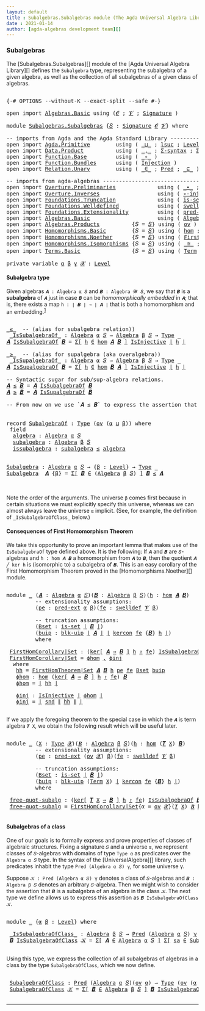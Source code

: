 ```yaml
---
layout: default
title : Subalgebras.Subalgebras module (The Agda Universal Algebra Library)
date : 2021-01-14
author: [agda-algebras development team][]
---
```


### <a id="subalgebras">Subalgebras</a>

The [Subalgebras.Subalgebras][] module of the [Agda Universal Algebra Library][] defines the `Subalgebra` type, representing the subalgebra of a given algebra, as well as the collection of all subalgebras of a given class of algebras.

<pre class="Agda">

<a id="454" class="Symbol">{-#</a> <a id="458" class="Keyword">OPTIONS</a> <a id="466" class="Pragma">--without-K</a> <a id="478" class="Pragma">--exact-split</a> <a id="492" class="Pragma">--safe</a> <a id="499" class="Symbol">#-}</a>

<a id="504" class="Keyword">open</a> <a id="509" class="Keyword">import</a> <a id="516" href="Algebras.Basic.html" class="Module">Algebras.Basic</a> <a id="531" class="Keyword">using</a> <a id="537" class="Symbol">(</a><a id="538" href="Algebras.Basic.html#1210" class="Generalizable">𝓞</a> <a id="540" class="Symbol">;</a> <a id="542" href="Algebras.Basic.html#1212" class="Generalizable">𝓥</a> <a id="544" class="Symbol">;</a> <a id="546" href="Algebras.Basic.html#3576" class="Function">Signature</a> <a id="556" class="Symbol">)</a>

<a id="559" class="Keyword">module</a> <a id="566" href="Subalgebras.Subalgebras.html" class="Module">Subalgebras.Subalgebras</a> <a id="590" class="Symbol">{</a><a id="591" href="Subalgebras.Subalgebras.html#591" class="Bound">𝑆</a> <a id="593" class="Symbol">:</a> <a id="595" href="Algebras.Basic.html#3576" class="Function">Signature</a> <a id="605" href="Algebras.Basic.html#1210" class="Generalizable">𝓞</a> <a id="607" href="Algebras.Basic.html#1212" class="Generalizable">𝓥</a><a id="608" class="Symbol">}</a> <a id="610" class="Keyword">where</a>

<a id="617" class="Comment">-- imports from Agda and the Agda Standard Library ------------------------------------</a>
<a id="705" class="Keyword">open</a> <a id="710" class="Keyword">import</a> <a id="717" href="Agda.Primitive.html" class="Module">Agda.Primitive</a>        <a id="739" class="Keyword">using</a> <a id="745" class="Symbol">(</a> <a id="747" href="Agda.Primitive.html#810" class="Primitive Operator">_⊔_</a> <a id="751" class="Symbol">;</a> <a id="753" href="Agda.Primitive.html#780" class="Primitive">lsuc</a> <a id="758" class="Symbol">;</a> <a id="760" href="Agda.Primitive.html#597" class="Postulate">Level</a> <a id="766" class="Symbol">)</a>       <a id="774" class="Keyword">renaming</a> <a id="783" class="Symbol">(</a> <a id="785" href="Agda.Primitive.html#326" class="Primitive">Set</a> <a id="789" class="Symbol">to</a> <a id="792" class="Primitive">Type</a> <a id="797" class="Symbol">)</a>
<a id="799" class="Keyword">open</a> <a id="804" class="Keyword">import</a> <a id="811" href="Data.Product.html" class="Module">Data.Product</a>          <a id="833" class="Keyword">using</a> <a id="839" class="Symbol">(</a> <a id="841" href="Agda.Builtin.Sigma.html#236" class="InductiveConstructor Operator">_,_</a> <a id="845" class="Symbol">;</a> <a id="847" href="Data.Product.html#916" class="Function">Σ-syntax</a> <a id="856" class="Symbol">;</a> <a id="858" href="Agda.Builtin.Sigma.html#166" class="Record">Σ</a> <a id="860" class="Symbol">;</a> <a id="862" href="Data.Product.html#1167" class="Function Operator">_×_</a> <a id="866" class="Symbol">)</a> <a id="868" class="Keyword">renaming</a> <a id="877" class="Symbol">(</a> <a id="879" href="Agda.Builtin.Sigma.html#252" class="Field">proj₁</a> <a id="885" class="Symbol">to</a> <a id="888" class="Field">fst</a> <a id="892" class="Symbol">;</a> <a id="894" href="Agda.Builtin.Sigma.html#264" class="Field">proj₂</a> <a id="900" class="Symbol">to</a> <a id="903" class="Field">snd</a> <a id="907" class="Symbol">)</a>
<a id="909" class="Keyword">open</a> <a id="914" class="Keyword">import</a> <a id="921" href="Function.Base.html" class="Module">Function.Base</a>         <a id="943" class="Keyword">using</a> <a id="949" class="Symbol">(</a> <a id="951" href="Function.Base.html#1031" class="Function Operator">_∘_</a> <a id="955" class="Symbol">)</a>
<a id="957" class="Keyword">open</a> <a id="962" class="Keyword">import</a> <a id="969" href="Function.Bundles.html" class="Module">Function.Bundles</a>      <a id="991" class="Keyword">using</a> <a id="997" class="Symbol">(</a> <a id="999" href="Function.Bundles.html#2240" class="Record">Injection</a> <a id="1009" class="Symbol">)</a>
<a id="1011" class="Keyword">open</a> <a id="1016" class="Keyword">import</a> <a id="1023" href="Relation.Unary.html" class="Module">Relation.Unary</a>        <a id="1045" class="Keyword">using</a> <a id="1051" class="Symbol">(</a> <a id="1053" href="Relation.Unary.html#1523" class="Function Operator">_∈_</a> <a id="1057" class="Symbol">;</a> <a id="1059" href="Relation.Unary.html#1101" class="Function">Pred</a> <a id="1064" class="Symbol">;</a> <a id="1066" href="Relation.Unary.html#1742" class="Function Operator">_⊆_</a> <a id="1070" class="Symbol">)</a>

<a id="1073" class="Comment">-- imports from agda-algebras --------------------------------------------------------------</a>
<a id="1166" class="Keyword">open</a> <a id="1171" class="Keyword">import</a> <a id="1178" href="Overture.Preliminaries.html" class="Module">Overture.Preliminaries</a>             <a id="1213" class="Keyword">using</a> <a id="1219" class="Symbol">(</a> <a id="1221" href="Overture.Preliminaries.html#5185" class="Function Operator">_∙_</a> <a id="1225" class="Symbol">;</a> <a id="1227" href="Overture.Preliminaries.html#4859" class="Function Operator">_⁻¹</a> <a id="1231" class="Symbol">;</a> <a id="1233" href="Overture.Preliminaries.html#4155" class="Function Operator">∣_∣</a> <a id="1237" class="Symbol">;</a> <a id="1239" href="Overture.Preliminaries.html#4193" class="Function Operator">∥_∥</a> <a id="1243" class="Symbol">;</a> <a id="1245" href="Overture.Preliminaries.html#5258" class="Function">𝑖𝑑</a> <a id="1248" class="Symbol">)</a>
<a id="1250" class="Keyword">open</a> <a id="1255" class="Keyword">import</a> <a id="1262" href="Overture.Inverses.html" class="Module">Overture.Inverses</a>                  <a id="1297" class="Keyword">using</a> <a id="1303" class="Symbol">(</a> <a id="1305" href="Overture.Inverses.html#2677" class="Function">∘-injective</a> <a id="1317" class="Symbol">;</a> <a id="1319" href="Overture.Inverses.html#2331" class="Function">IsInjective</a> <a id="1331" class="Symbol">;</a> <a id="1333" href="Overture.Inverses.html#2604" class="Function">id-is-injective</a> <a id="1349" class="Symbol">)</a>
<a id="1351" class="Keyword">open</a> <a id="1356" class="Keyword">import</a> <a id="1363" href="Foundations.Truncation.html" class="Module">Foundations.Truncation</a>             <a id="1398" class="Keyword">using</a> <a id="1404" class="Symbol">(</a> <a id="1406" href="Foundations.Truncation.html#6521" class="Function">is-set</a> <a id="1413" class="Symbol">;</a> <a id="1415" href="Foundations.Truncation.html#10715" class="Function">blk-uip</a> <a id="1423" class="Symbol">)</a>
<a id="1425" class="Keyword">open</a> <a id="1430" class="Keyword">import</a> <a id="1437" href="Foundations.Welldefined.html" class="Module">Foundations.Welldefined</a>            <a id="1472" class="Keyword">using</a> <a id="1478" class="Symbol">(</a> <a id="1480" href="Foundations.Welldefined.html#2817" class="Function">swelldef</a> <a id="1489" class="Symbol">)</a>
<a id="1491" class="Keyword">open</a> <a id="1496" class="Keyword">import</a> <a id="1503" href="Foundations.Extensionality.html" class="Module">Foundations.Extensionality</a>         <a id="1538" class="Keyword">using</a> <a id="1544" class="Symbol">(</a> <a id="1546" href="Foundations.Extensionality.html#4239" class="Function">pred-ext</a> <a id="1555" class="Symbol">)</a>
<a id="1557" class="Keyword">open</a> <a id="1562" class="Keyword">import</a> <a id="1569" href="Algebras.Basic.html" class="Module">Algebras.Basic</a>                     <a id="1604" class="Keyword">using</a> <a id="1610" class="Symbol">(</a> <a id="1612" href="Algebras.Basic.html#6389" class="Function">Algebra</a> <a id="1620" class="Symbol">;</a> <a id="1622" href="Algebras.Basic.html#10865" class="Function">Lift-Alg</a> <a id="1631" class="Symbol">)</a>
<a id="1633" class="Keyword">open</a> <a id="1638" class="Keyword">import</a> <a id="1645" href="Algebras.Products.html" class="Module">Algebras.Products</a>          <a id="1672" class="Symbol">{</a><a id="1673" class="Argument">𝑆</a> <a id="1675" class="Symbol">=</a> <a id="1677" href="Subalgebras.Subalgebras.html#591" class="Bound">𝑆</a><a id="1678" class="Symbol">}</a> <a id="1680" class="Keyword">using</a> <a id="1686" class="Symbol">(</a> <a id="1688" href="Algebras.Products.html#2950" class="Function">ov</a> <a id="1691" class="Symbol">)</a>
<a id="1693" class="Keyword">open</a> <a id="1698" class="Keyword">import</a> <a id="1705" href="Homomorphisms.Basic.html" class="Module">Homomorphisms.Basic</a>        <a id="1732" class="Symbol">{</a><a id="1733" class="Argument">𝑆</a> <a id="1735" class="Symbol">=</a> <a id="1737" href="Subalgebras.Subalgebras.html#591" class="Bound">𝑆</a><a id="1738" class="Symbol">}</a> <a id="1740" class="Keyword">using</a> <a id="1746" class="Symbol">(</a> <a id="1748" href="Homomorphisms.Basic.html#3059" class="Function">hom</a> <a id="1752" class="Symbol">;</a> <a id="1754" href="Homomorphisms.Basic.html#7607" class="Function">kercon</a> <a id="1761" class="Symbol">;</a> <a id="1763" href="Homomorphisms.Basic.html#8015" class="Function Operator">ker[_⇒_]_↾_</a> <a id="1775" class="Symbol">;</a> <a id="1777" href="Homomorphisms.Basic.html#3421" class="Function">∘-hom</a> <a id="1783" class="Symbol">;</a> <a id="1785" href="Homomorphisms.Basic.html#2950" class="Function">is-homomorphism</a> <a id="1801" class="Symbol">;</a> <a id="1803" href="Homomorphisms.Basic.html#3735" class="Function">∘-is-hom</a> <a id="1812" class="Symbol">;</a> <a id="1814" href="Homomorphisms.Basic.html#4395" class="Function">𝒾𝒹</a> <a id="1817" class="Symbol">)</a>
<a id="1819" class="Keyword">open</a> <a id="1824" class="Keyword">import</a> <a id="1831" href="Homomorphisms.Noether.html" class="Module">Homomorphisms.Noether</a>      <a id="1858" class="Symbol">{</a><a id="1859" class="Argument">𝑆</a> <a id="1861" class="Symbol">=</a> <a id="1863" href="Subalgebras.Subalgebras.html#591" class="Bound">𝑆</a><a id="1864" class="Symbol">}</a> <a id="1866" class="Keyword">using</a> <a id="1872" class="Symbol">(</a> <a id="1874" href="Homomorphisms.Noether.html#3946" class="Function">FirstHomTheorem|Set</a> <a id="1894" class="Symbol">)</a>
<a id="1896" class="Keyword">open</a> <a id="1901" class="Keyword">import</a> <a id="1908" href="Homomorphisms.Isomorphisms.html" class="Module">Homomorphisms.Isomorphisms</a> <a id="1935" class="Symbol">{</a><a id="1936" class="Argument">𝑆</a> <a id="1938" class="Symbol">=</a> <a id="1940" href="Subalgebras.Subalgebras.html#591" class="Bound">𝑆</a><a id="1941" class="Symbol">}</a> <a id="1943" class="Keyword">using</a> <a id="1949" class="Symbol">(</a> <a id="1951" href="Homomorphisms.Isomorphisms.html#2255" class="Record Operator">_≅_</a> <a id="1955" class="Symbol">;</a> <a id="1957" href="Homomorphisms.Isomorphisms.html#2837" class="Function">≅-sym</a> <a id="1963" class="Symbol">;</a> <a id="1965" href="Homomorphisms.Isomorphisms.html#2926" class="Function">≅-trans</a> <a id="1973" class="Symbol">;</a> <a id="1975" href="Homomorphisms.Isomorphisms.html#4265" class="Function">Lift-≅</a> <a id="1982" class="Symbol">;</a> <a id="1984" href="Homomorphisms.Isomorphisms.html#2349" class="InductiveConstructor">mkiso</a> <a id="1990" class="Symbol">;</a> <a id="1992" href="Homomorphisms.Isomorphisms.html#3373" class="Function">≅toInjective</a> <a id="2005" class="Symbol">;</a> <a id="2007" href="Homomorphisms.Isomorphisms.html#3699" class="Function">≅fromInjective</a> <a id="2022" class="Symbol">)</a>
<a id="2024" class="Keyword">open</a> <a id="2029" class="Keyword">import</a> <a id="2036" href="Terms.Basic.html" class="Module">Terms.Basic</a>                <a id="2063" class="Symbol">{</a><a id="2064" class="Argument">𝑆</a> <a id="2066" class="Symbol">=</a> <a id="2068" href="Subalgebras.Subalgebras.html#591" class="Bound">𝑆</a><a id="2069" class="Symbol">}</a> <a id="2071" class="Keyword">using</a> <a id="2077" class="Symbol">(</a> <a id="2079" href="Terms.Basic.html#1823" class="Datatype">Term</a> <a id="2084" class="Symbol">;</a> <a id="2086" href="Terms.Basic.html#1864" class="InductiveConstructor">ℊ</a> <a id="2088" class="Symbol">;</a> <a id="2090" href="Terms.Basic.html#1906" class="InductiveConstructor">node</a> <a id="2095" class="Symbol">;</a> <a id="2097" href="Terms.Basic.html#3067" class="Function">𝑻</a> <a id="2099" class="Symbol">)</a>

<a id="2102" class="Keyword">private</a> <a id="2110" class="Keyword">variable</a> <a id="2119" href="Subalgebras.Subalgebras.html#2119" class="Generalizable">α</a> <a id="2121" href="Subalgebras.Subalgebras.html#2121" class="Generalizable">β</a> <a id="2123" href="Subalgebras.Subalgebras.html#2123" class="Generalizable">γ</a> <a id="2125" href="Subalgebras.Subalgebras.html#2125" class="Generalizable">𝓧</a> <a id="2127" class="Symbol">:</a> <a id="2129" href="Agda.Primitive.html#597" class="Postulate">Level</a>
</pre>


#### <a id="subalgebra-type">Subalgebra type</a>

Given algebras `𝑨 : Algebra α 𝑆` and `𝑩 : Algebra 𝓦 𝑆`, we say that `𝑩` is a **subalgebra** of `𝑨` just in case `𝑩` can be *homomorphically embedded* in `𝑨`; that is, there exists a map `h : ∣ 𝑩 ∣ → ∣ 𝑨 ∣` that is both a homomorphism and an embedding.<sup>[1](Subalgebras.Subalgebras.html#fn1)</sup>

<pre class="Agda">

<a id="_≤_"></a><a id="2513" href="Subalgebras.Subalgebras.html#2513" class="Function Operator">_≤_</a>  <a id="2518" class="Comment">-- (alias for subalgebra relation))</a>
 <a id="_IsSubalgebraOf_"></a><a id="2555" href="Subalgebras.Subalgebras.html#2555" class="Function Operator">_IsSubalgebraOf_</a> <a id="2572" class="Symbol">:</a> <a id="2574" href="Algebras.Basic.html#6389" class="Function">Algebra</a> <a id="2582" href="Subalgebras.Subalgebras.html#2119" class="Generalizable">α</a> <a id="2584" href="Subalgebras.Subalgebras.html#591" class="Bound">𝑆</a> <a id="2586" class="Symbol">→</a> <a id="2588" href="Algebras.Basic.html#6389" class="Function">Algebra</a> <a id="2596" href="Subalgebras.Subalgebras.html#2121" class="Generalizable">β</a> <a id="2598" href="Subalgebras.Subalgebras.html#591" class="Bound">𝑆</a> <a id="2600" class="Symbol">→</a> <a id="2602" href="Subalgebras.Subalgebras.html#792" class="Primitive">Type</a> <a id="2607" class="Symbol">_</a>
<a id="2609" href="Subalgebras.Subalgebras.html#2609" class="Bound">𝑨</a> <a id="2611" href="Subalgebras.Subalgebras.html#2555" class="Function Operator">IsSubalgebraOf</a> <a id="2626" href="Subalgebras.Subalgebras.html#2626" class="Bound">𝑩</a> <a id="2628" class="Symbol">=</a> <a id="2630" href="Data.Product.html#916" class="Function">Σ[</a> <a id="2633" href="Subalgebras.Subalgebras.html#2633" class="Bound">h</a> <a id="2635" href="Data.Product.html#916" class="Function">∈</a> <a id="2637" href="Homomorphisms.Basic.html#3059" class="Function">hom</a> <a id="2641" href="Subalgebras.Subalgebras.html#2609" class="Bound">𝑨</a> <a id="2643" href="Subalgebras.Subalgebras.html#2626" class="Bound">𝑩</a> <a id="2645" href="Data.Product.html#916" class="Function">]</a> <a id="2647" href="Overture.Inverses.html#2331" class="Function">IsInjective</a> <a id="2659" href="Overture.Preliminaries.html#4155" class="Function Operator">∣</a> <a id="2661" href="Subalgebras.Subalgebras.html#2633" class="Bound">h</a> <a id="2663" href="Overture.Preliminaries.html#4155" class="Function Operator">∣</a>

<a id="_≥_"></a><a id="2666" href="Subalgebras.Subalgebras.html#2666" class="Function Operator">_≥_</a>  <a id="2671" class="Comment">-- (alias for supalgebra (aka overalgebra))</a>
 <a id="_IsSupalgebraOf_"></a><a id="2716" href="Subalgebras.Subalgebras.html#2716" class="Function Operator">_IsSupalgebraOf_</a> <a id="2733" class="Symbol">:</a> <a id="2735" href="Algebras.Basic.html#6389" class="Function">Algebra</a> <a id="2743" href="Subalgebras.Subalgebras.html#2119" class="Generalizable">α</a> <a id="2745" href="Subalgebras.Subalgebras.html#591" class="Bound">𝑆</a> <a id="2747" class="Symbol">→</a> <a id="2749" href="Algebras.Basic.html#6389" class="Function">Algebra</a> <a id="2757" href="Subalgebras.Subalgebras.html#2121" class="Generalizable">β</a> <a id="2759" href="Subalgebras.Subalgebras.html#591" class="Bound">𝑆</a> <a id="2761" class="Symbol">→</a> <a id="2763" href="Subalgebras.Subalgebras.html#792" class="Primitive">Type</a> <a id="2768" class="Symbol">_</a>
<a id="2770" href="Subalgebras.Subalgebras.html#2770" class="Bound">𝑨</a> <a id="2772" href="Subalgebras.Subalgebras.html#2716" class="Function Operator">IsSupalgebraOf</a> <a id="2787" href="Subalgebras.Subalgebras.html#2787" class="Bound">𝑩</a> <a id="2789" class="Symbol">=</a> <a id="2791" href="Data.Product.html#916" class="Function">Σ[</a> <a id="2794" href="Subalgebras.Subalgebras.html#2794" class="Bound">h</a> <a id="2796" href="Data.Product.html#916" class="Function">∈</a> <a id="2798" href="Homomorphisms.Basic.html#3059" class="Function">hom</a> <a id="2802" href="Subalgebras.Subalgebras.html#2787" class="Bound">𝑩</a> <a id="2804" href="Subalgebras.Subalgebras.html#2770" class="Bound">𝑨</a> <a id="2806" href="Data.Product.html#916" class="Function">]</a> <a id="2808" href="Overture.Inverses.html#2331" class="Function">IsInjective</a> <a id="2820" href="Overture.Preliminaries.html#4155" class="Function Operator">∣</a> <a id="2822" href="Subalgebras.Subalgebras.html#2794" class="Bound">h</a> <a id="2824" href="Overture.Preliminaries.html#4155" class="Function Operator">∣</a>

<a id="2827" class="Comment">-- Syntactic sugar for sub/sup-algebra relations.</a>
<a id="2877" href="Subalgebras.Subalgebras.html#2877" class="Bound">𝑨</a> <a id="2879" href="Subalgebras.Subalgebras.html#2513" class="Function Operator">≤</a> <a id="2881" href="Subalgebras.Subalgebras.html#2881" class="Bound">𝑩</a> <a id="2883" class="Symbol">=</a> <a id="2885" href="Subalgebras.Subalgebras.html#2877" class="Bound">𝑨</a> <a id="2887" href="Subalgebras.Subalgebras.html#2555" class="Function Operator">IsSubalgebraOf</a> <a id="2902" href="Subalgebras.Subalgebras.html#2881" class="Bound">𝑩</a>
<a id="2904" href="Subalgebras.Subalgebras.html#2904" class="Bound">𝑨</a> <a id="2906" href="Subalgebras.Subalgebras.html#2666" class="Function Operator">≥</a> <a id="2908" href="Subalgebras.Subalgebras.html#2908" class="Bound">𝑩</a> <a id="2910" class="Symbol">=</a> <a id="2912" href="Subalgebras.Subalgebras.html#2904" class="Bound">𝑨</a> <a id="2914" href="Subalgebras.Subalgebras.html#2716" class="Function Operator">IsSupalgebraOf</a> <a id="2929" href="Subalgebras.Subalgebras.html#2908" class="Bound">𝑩</a>

<a id="2932" class="Comment">-- From now on we use `𝑨 ≤ 𝑩` to express the assertion that `𝑨` is a subalgebra of `𝑩`.</a>


<a id="3022" class="Keyword">record</a> <a id="SubalgebraOf"></a><a id="3029" href="Subalgebras.Subalgebras.html#3029" class="Record">SubalgebraOf</a> <a id="3042" class="Symbol">:</a> <a id="3044" href="Subalgebras.Subalgebras.html#792" class="Primitive">Type</a> <a id="3049" class="Symbol">(</a><a id="3050" href="Algebras.Products.html#2950" class="Function">ov</a> <a id="3053" class="Symbol">(</a><a id="3054" href="Subalgebras.Subalgebras.html#3054" class="Bound">α</a> <a id="3056" href="Agda.Primitive.html#810" class="Primitive Operator">⊔</a> <a id="3058" href="Subalgebras.Subalgebras.html#3058" class="Bound">β</a><a id="3059" class="Symbol">))</a> <a id="3062" class="Keyword">where</a>
 <a id="3069" class="Keyword">field</a>
  <a id="SubalgebraOf.algebra"></a><a id="3077" href="Subalgebras.Subalgebras.html#3077" class="Field">algebra</a> <a id="3085" class="Symbol">:</a> <a id="3087" href="Algebras.Basic.html#6389" class="Function">Algebra</a> <a id="3095" href="Subalgebras.Subalgebras.html#3054" class="Bound">α</a> <a id="3097" href="Subalgebras.Subalgebras.html#591" class="Bound">𝑆</a>
  <a id="SubalgebraOf.subalgebra"></a><a id="3101" href="Subalgebras.Subalgebras.html#3101" class="Field">subalgebra</a> <a id="3112" class="Symbol">:</a> <a id="3114" href="Algebras.Basic.html#6389" class="Function">Algebra</a> <a id="3122" href="Subalgebras.Subalgebras.html#3058" class="Bound">β</a> <a id="3124" href="Subalgebras.Subalgebras.html#591" class="Bound">𝑆</a>
  <a id="SubalgebraOf.issubalgebra"></a><a id="3128" href="Subalgebras.Subalgebras.html#3128" class="Field">issubalgebra</a> <a id="3141" class="Symbol">:</a> <a id="3143" href="Subalgebras.Subalgebras.html#3101" class="Field">subalgebra</a> <a id="3154" href="Subalgebras.Subalgebras.html#2513" class="Function Operator">≤</a> <a id="3156" href="Subalgebras.Subalgebras.html#3077" class="Field">algebra</a>


<a id="Subalgebra"></a><a id="3166" href="Subalgebras.Subalgebras.html#3166" class="Function">Subalgebra</a> <a id="3177" class="Symbol">:</a> <a id="3179" href="Algebras.Basic.html#6389" class="Function">Algebra</a> <a id="3187" href="Subalgebras.Subalgebras.html#2119" class="Generalizable">α</a> <a id="3189" href="Subalgebras.Subalgebras.html#591" class="Bound">𝑆</a> <a id="3191" class="Symbol">→</a> <a id="3193" class="Symbol">{</a><a id="3194" href="Subalgebras.Subalgebras.html#3194" class="Bound">β</a> <a id="3196" class="Symbol">:</a> <a id="3198" href="Agda.Primitive.html#597" class="Postulate">Level</a><a id="3203" class="Symbol">}</a> <a id="3205" class="Symbol">→</a> <a id="3207" href="Subalgebras.Subalgebras.html#792" class="Primitive">Type</a> <a id="3212" class="Symbol">_</a>
<a id="3214" href="Subalgebras.Subalgebras.html#3166" class="Function">Subalgebra</a>  <a id="3226" href="Subalgebras.Subalgebras.html#3226" class="Bound">𝑨</a> <a id="3228" class="Symbol">{</a><a id="3229" href="Subalgebras.Subalgebras.html#3229" class="Bound">β</a><a id="3230" class="Symbol">}</a> <a id="3232" class="Symbol">=</a> <a id="3234" href="Data.Product.html#916" class="Function">Σ[</a> <a id="3237" href="Subalgebras.Subalgebras.html#3237" class="Bound">𝑩</a> <a id="3239" href="Data.Product.html#916" class="Function">∈</a> <a id="3241" class="Symbol">(</a><a id="3242" href="Algebras.Basic.html#6389" class="Function">Algebra</a> <a id="3250" href="Subalgebras.Subalgebras.html#3229" class="Bound">β</a> <a id="3252" href="Subalgebras.Subalgebras.html#591" class="Bound">𝑆</a><a id="3253" class="Symbol">)</a> <a id="3255" href="Data.Product.html#916" class="Function">]</a> <a id="3257" href="Subalgebras.Subalgebras.html#3237" class="Bound">𝑩</a> <a id="3259" href="Subalgebras.Subalgebras.html#2513" class="Function Operator">≤</a> <a id="3261" href="Subalgebras.Subalgebras.html#3226" class="Bound">𝑨</a>


</pre>



Note the order of the arguments.  The universe `β` comes first because in certain situations we must explicitly specify this universe, whereas we can almost always leave the universe `α` implicit. (See, for example, the definition of `_IsSubalgebraOfClass_` below.)




#### <a id="consequences-of-first-homomorphism-theorem">Consequences of First Homomorphism Theorem</a>

We take this opportunity to prove an important lemma that makes use of the `IsSubalgebraOf` type defined above.  It is the following: If `𝑨` and `𝑩` are `𝑆`-algebras and `h : hom 𝑨 𝑩` a homomorphism from `𝑨` to `𝑩`, then the quotient `𝑨 ╱ ker h` is (isomorphic to) a subalgebra of `𝑩`.  This is an easy corollary of the First Homomorphism Theorem proved in the [Homomorphisms.Noether][] module.

<pre class="Agda">

<a id="4063" class="Keyword">module</a> <a id="4070" href="Subalgebras.Subalgebras.html#4070" class="Module">_</a> <a id="4072" class="Symbol">(</a><a id="4073" href="Subalgebras.Subalgebras.html#4073" class="Bound">𝑨</a> <a id="4075" class="Symbol">:</a> <a id="4077" href="Algebras.Basic.html#6389" class="Function">Algebra</a> <a id="4085" href="Subalgebras.Subalgebras.html#2119" class="Generalizable">α</a> <a id="4087" href="Subalgebras.Subalgebras.html#591" class="Bound">𝑆</a><a id="4088" class="Symbol">)(</a><a id="4090" href="Subalgebras.Subalgebras.html#4090" class="Bound">𝑩</a> <a id="4092" class="Symbol">:</a> <a id="4094" href="Algebras.Basic.html#6389" class="Function">Algebra</a> <a id="4102" href="Subalgebras.Subalgebras.html#2121" class="Generalizable">β</a> <a id="4104" href="Subalgebras.Subalgebras.html#591" class="Bound">𝑆</a><a id="4105" class="Symbol">)(</a><a id="4107" href="Subalgebras.Subalgebras.html#4107" class="Bound">h</a> <a id="4109" class="Symbol">:</a> <a id="4111" href="Homomorphisms.Basic.html#3059" class="Function">hom</a> <a id="4115" href="Subalgebras.Subalgebras.html#4073" class="Bound">𝑨</a> <a id="4117" href="Subalgebras.Subalgebras.html#4090" class="Bound">𝑩</a><a id="4118" class="Symbol">)</a>
         <a id="4129" class="Comment">-- extensionality assumptions:</a>
         <a id="4169" class="Symbol">(</a><a id="4170" href="Subalgebras.Subalgebras.html#4170" class="Bound">pe</a> <a id="4173" class="Symbol">:</a> <a id="4175" href="Foundations.Extensionality.html#4239" class="Function">pred-ext</a> <a id="4184" href="Subalgebras.Subalgebras.html#2119" class="Generalizable">α</a> <a id="4186" href="Subalgebras.Subalgebras.html#2121" class="Generalizable">β</a><a id="4187" class="Symbol">)(</a><a id="4189" href="Subalgebras.Subalgebras.html#4189" class="Bound">fe</a> <a id="4192" class="Symbol">:</a> <a id="4194" href="Foundations.Welldefined.html#2817" class="Function">swelldef</a> <a id="4203" href="Subalgebras.Subalgebras.html#607" class="Bound">𝓥</a> <a id="4205" href="Subalgebras.Subalgebras.html#2121" class="Generalizable">β</a><a id="4206" class="Symbol">)</a>

         <a id="4218" class="Comment">-- truncation assumptions:</a>
         <a id="4254" class="Symbol">(</a><a id="4255" href="Subalgebras.Subalgebras.html#4255" class="Bound">Bset</a> <a id="4260" class="Symbol">:</a> <a id="4262" href="Foundations.Truncation.html#6521" class="Function">is-set</a> <a id="4269" href="Overture.Preliminaries.html#4155" class="Function Operator">∣</a> <a id="4271" href="Subalgebras.Subalgebras.html#4090" class="Bound">𝑩</a> <a id="4273" href="Overture.Preliminaries.html#4155" class="Function Operator">∣</a><a id="4274" class="Symbol">)</a>
         <a id="4285" class="Symbol">(</a><a id="4286" href="Subalgebras.Subalgebras.html#4286" class="Bound">buip</a> <a id="4291" class="Symbol">:</a> <a id="4293" href="Foundations.Truncation.html#10715" class="Function">blk-uip</a> <a id="4301" href="Overture.Preliminaries.html#4155" class="Function Operator">∣</a> <a id="4303" href="Subalgebras.Subalgebras.html#4073" class="Bound">𝑨</a> <a id="4305" href="Overture.Preliminaries.html#4155" class="Function Operator">∣</a> <a id="4307" href="Overture.Preliminaries.html#4155" class="Function Operator">∣</a> <a id="4309" href="Homomorphisms.Basic.html#7607" class="Function">kercon</a> <a id="4316" href="Subalgebras.Subalgebras.html#4189" class="Bound">fe</a> <a id="4319" class="Symbol">{</a><a id="4320" href="Subalgebras.Subalgebras.html#4090" class="Bound">𝑩</a><a id="4321" class="Symbol">}</a> <a id="4323" href="Subalgebras.Subalgebras.html#4107" class="Bound">h</a> <a id="4325" href="Overture.Preliminaries.html#4155" class="Function Operator">∣</a><a id="4326" class="Symbol">)</a>
         <a id="4337" class="Keyword">where</a>

 <a id="4345" href="Subalgebras.Subalgebras.html#4345" class="Function">FirstHomCorollary|Set</a> <a id="4367" class="Symbol">:</a> <a id="4369" class="Symbol">(</a><a id="4370" href="Homomorphisms.Basic.html#8015" class="Function Operator">ker[</a> <a id="4375" href="Subalgebras.Subalgebras.html#4073" class="Bound">𝑨</a> <a id="4377" href="Homomorphisms.Basic.html#8015" class="Function Operator">⇒</a> <a id="4379" href="Subalgebras.Subalgebras.html#4090" class="Bound">𝑩</a> <a id="4381" href="Homomorphisms.Basic.html#8015" class="Function Operator">]</a> <a id="4383" href="Subalgebras.Subalgebras.html#4107" class="Bound">h</a> <a id="4385" href="Homomorphisms.Basic.html#8015" class="Function Operator">↾</a> <a id="4387" href="Subalgebras.Subalgebras.html#4189" class="Bound">fe</a><a id="4389" class="Symbol">)</a> <a id="4391" href="Subalgebras.Subalgebras.html#2555" class="Function Operator">IsSubalgebraOf</a> <a id="4406" href="Subalgebras.Subalgebras.html#4090" class="Bound">𝑩</a>
 <a id="4409" href="Subalgebras.Subalgebras.html#4345" class="Function">FirstHomCorollary|Set</a> <a id="4431" class="Symbol">=</a> <a id="4433" href="Subalgebras.Subalgebras.html#4506" class="Function">ϕhom</a> <a id="4438" href="Agda.Builtin.Sigma.html#236" class="InductiveConstructor Operator">,</a> <a id="4440" href="Subalgebras.Subalgebras.html#4562" class="Function">ϕinj</a>
  <a id="4447" class="Keyword">where</a>
   <a id="4456" href="Subalgebras.Subalgebras.html#4456" class="Function">hh</a> <a id="4459" class="Symbol">=</a> <a id="4461" href="Homomorphisms.Noether.html#3946" class="Function">FirstHomTheorem|Set</a> <a id="4481" href="Subalgebras.Subalgebras.html#4073" class="Bound">𝑨</a> <a id="4483" href="Subalgebras.Subalgebras.html#4090" class="Bound">𝑩</a> <a id="4485" href="Subalgebras.Subalgebras.html#4107" class="Bound">h</a> <a id="4487" href="Subalgebras.Subalgebras.html#4170" class="Bound">pe</a> <a id="4490" href="Subalgebras.Subalgebras.html#4189" class="Bound">fe</a> <a id="4493" href="Subalgebras.Subalgebras.html#4255" class="Bound">Bset</a> <a id="4498" href="Subalgebras.Subalgebras.html#4286" class="Bound">buip</a>
   <a id="4506" href="Subalgebras.Subalgebras.html#4506" class="Function">ϕhom</a> <a id="4511" class="Symbol">:</a> <a id="4513" href="Homomorphisms.Basic.html#3059" class="Function">hom</a> <a id="4517" class="Symbol">(</a><a id="4518" href="Homomorphisms.Basic.html#8015" class="Function Operator">ker[</a> <a id="4523" href="Subalgebras.Subalgebras.html#4073" class="Bound">𝑨</a> <a id="4525" href="Homomorphisms.Basic.html#8015" class="Function Operator">⇒</a> <a id="4527" href="Subalgebras.Subalgebras.html#4090" class="Bound">𝑩</a> <a id="4529" href="Homomorphisms.Basic.html#8015" class="Function Operator">]</a> <a id="4531" href="Subalgebras.Subalgebras.html#4107" class="Bound">h</a> <a id="4533" href="Homomorphisms.Basic.html#8015" class="Function Operator">↾</a> <a id="4535" href="Subalgebras.Subalgebras.html#4189" class="Bound">fe</a><a id="4537" class="Symbol">)</a> <a id="4539" href="Subalgebras.Subalgebras.html#4090" class="Bound">𝑩</a>
   <a id="4544" href="Subalgebras.Subalgebras.html#4506" class="Function">ϕhom</a> <a id="4549" class="Symbol">=</a> <a id="4551" href="Overture.Preliminaries.html#4155" class="Function Operator">∣</a> <a id="4553" href="Subalgebras.Subalgebras.html#4456" class="Function">hh</a> <a id="4556" href="Overture.Preliminaries.html#4155" class="Function Operator">∣</a>

   <a id="4562" href="Subalgebras.Subalgebras.html#4562" class="Function">ϕinj</a> <a id="4567" class="Symbol">:</a> <a id="4569" href="Overture.Inverses.html#2331" class="Function">IsInjective</a> <a id="4581" href="Overture.Preliminaries.html#4155" class="Function Operator">∣</a> <a id="4583" href="Subalgebras.Subalgebras.html#4506" class="Function">ϕhom</a> <a id="4588" href="Overture.Preliminaries.html#4155" class="Function Operator">∣</a>
   <a id="4593" href="Subalgebras.Subalgebras.html#4562" class="Function">ϕinj</a> <a id="4598" class="Symbol">=</a> <a id="4600" href="Overture.Preliminaries.html#4155" class="Function Operator">∣</a> <a id="4602" href="Subalgebras.Subalgebras.html#903" class="Field">snd</a> <a id="4606" href="Overture.Preliminaries.html#4193" class="Function Operator">∥</a> <a id="4608" href="Subalgebras.Subalgebras.html#4456" class="Function">hh</a> <a id="4611" href="Overture.Preliminaries.html#4193" class="Function Operator">∥</a> <a id="4613" href="Overture.Preliminaries.html#4155" class="Function Operator">∣</a>

</pre>

If we apply the foregoing theorem to the special case in which the `𝑨` is term algebra `𝑻 X`, we obtain the following result which will be useful later.

<pre class="Agda">

<a id="4796" class="Keyword">module</a> <a id="4803" href="Subalgebras.Subalgebras.html#4803" class="Module">_</a> <a id="4805" class="Symbol">(</a><a id="4806" href="Subalgebras.Subalgebras.html#4806" class="Bound">X</a> <a id="4808" class="Symbol">:</a> <a id="4810" href="Subalgebras.Subalgebras.html#792" class="Primitive">Type</a> <a id="4815" href="Subalgebras.Subalgebras.html#2125" class="Generalizable">𝓧</a><a id="4816" class="Symbol">)(</a><a id="4818" href="Subalgebras.Subalgebras.html#4818" class="Bound">𝑩</a> <a id="4820" class="Symbol">:</a> <a id="4822" href="Algebras.Basic.html#6389" class="Function">Algebra</a> <a id="4830" href="Subalgebras.Subalgebras.html#2121" class="Generalizable">β</a> <a id="4832" href="Subalgebras.Subalgebras.html#591" class="Bound">𝑆</a><a id="4833" class="Symbol">)(</a><a id="4835" href="Subalgebras.Subalgebras.html#4835" class="Bound">h</a> <a id="4837" class="Symbol">:</a> <a id="4839" href="Homomorphisms.Basic.html#3059" class="Function">hom</a> <a id="4843" class="Symbol">(</a><a id="4844" href="Terms.Basic.html#3067" class="Function">𝑻</a> <a id="4846" href="Subalgebras.Subalgebras.html#4806" class="Bound">X</a><a id="4847" class="Symbol">)</a> <a id="4849" href="Subalgebras.Subalgebras.html#4818" class="Bound">𝑩</a><a id="4850" class="Symbol">)</a>
         <a id="4861" class="Comment">-- extensionality assumptions:</a>
         <a id="4901" class="Symbol">(</a><a id="4902" href="Subalgebras.Subalgebras.html#4902" class="Bound">pe</a> <a id="4905" class="Symbol">:</a> <a id="4907" href="Foundations.Extensionality.html#4239" class="Function">pred-ext</a> <a id="4916" class="Symbol">(</a><a id="4917" href="Algebras.Products.html#2950" class="Function">ov</a> <a id="4920" href="Subalgebras.Subalgebras.html#2125" class="Generalizable">𝓧</a><a id="4921" class="Symbol">)</a> <a id="4923" href="Subalgebras.Subalgebras.html#2121" class="Generalizable">β</a><a id="4924" class="Symbol">)(</a><a id="4926" href="Subalgebras.Subalgebras.html#4926" class="Bound">fe</a> <a id="4929" class="Symbol">:</a> <a id="4931" href="Foundations.Welldefined.html#2817" class="Function">swelldef</a> <a id="4940" href="Subalgebras.Subalgebras.html#607" class="Bound">𝓥</a> <a id="4942" href="Subalgebras.Subalgebras.html#2121" class="Generalizable">β</a><a id="4943" class="Symbol">)</a>

         <a id="4955" class="Comment">-- truncation assumptions:</a>
         <a id="4991" class="Symbol">(</a><a id="4992" href="Subalgebras.Subalgebras.html#4992" class="Bound">Bset</a> <a id="4997" class="Symbol">:</a> <a id="4999" href="Foundations.Truncation.html#6521" class="Function">is-set</a> <a id="5006" href="Overture.Preliminaries.html#4155" class="Function Operator">∣</a> <a id="5008" href="Subalgebras.Subalgebras.html#4818" class="Bound">𝑩</a> <a id="5010" href="Overture.Preliminaries.html#4155" class="Function Operator">∣</a><a id="5011" class="Symbol">)</a>
         <a id="5022" class="Symbol">(</a><a id="5023" href="Subalgebras.Subalgebras.html#5023" class="Bound">buip</a> <a id="5028" class="Symbol">:</a> <a id="5030" href="Foundations.Truncation.html#10715" class="Function">blk-uip</a> <a id="5038" class="Symbol">(</a><a id="5039" href="Terms.Basic.html#1823" class="Datatype">Term</a> <a id="5044" href="Subalgebras.Subalgebras.html#4806" class="Bound">X</a><a id="5045" class="Symbol">)</a> <a id="5047" href="Overture.Preliminaries.html#4155" class="Function Operator">∣</a> <a id="5049" href="Homomorphisms.Basic.html#7607" class="Function">kercon</a> <a id="5056" href="Subalgebras.Subalgebras.html#4926" class="Bound">fe</a> <a id="5059" class="Symbol">{</a><a id="5060" href="Subalgebras.Subalgebras.html#4818" class="Bound">𝑩</a><a id="5061" class="Symbol">}</a> <a id="5063" href="Subalgebras.Subalgebras.html#4835" class="Bound">h</a> <a id="5065" href="Overture.Preliminaries.html#4155" class="Function Operator">∣</a><a id="5066" class="Symbol">)</a>
         <a id="5077" class="Keyword">where</a>

 <a id="5085" href="Subalgebras.Subalgebras.html#5085" class="Function">free-quot-subalg</a> <a id="5102" class="Symbol">:</a> <a id="5104" class="Symbol">(</a><a id="5105" href="Homomorphisms.Basic.html#8015" class="Function Operator">ker[</a> <a id="5110" href="Terms.Basic.html#3067" class="Function">𝑻</a> <a id="5112" href="Subalgebras.Subalgebras.html#4806" class="Bound">X</a> <a id="5114" href="Homomorphisms.Basic.html#8015" class="Function Operator">⇒</a> <a id="5116" href="Subalgebras.Subalgebras.html#4818" class="Bound">𝑩</a> <a id="5118" href="Homomorphisms.Basic.html#8015" class="Function Operator">]</a> <a id="5120" href="Subalgebras.Subalgebras.html#4835" class="Bound">h</a> <a id="5122" href="Homomorphisms.Basic.html#8015" class="Function Operator">↾</a> <a id="5124" href="Subalgebras.Subalgebras.html#4926" class="Bound">fe</a><a id="5126" class="Symbol">)</a> <a id="5128" href="Subalgebras.Subalgebras.html#2555" class="Function Operator">IsSubalgebraOf</a> <a id="5143" href="Subalgebras.Subalgebras.html#4818" class="Bound">𝑩</a>
 <a id="5146" href="Subalgebras.Subalgebras.html#5085" class="Function">free-quot-subalg</a> <a id="5163" class="Symbol">=</a> <a id="5165" href="Subalgebras.Subalgebras.html#4345" class="Function">FirstHomCorollary|Set</a><a id="5186" class="Symbol">{</a><a id="5187" class="Argument">α</a> <a id="5189" class="Symbol">=</a> <a id="5191" href="Algebras.Products.html#2950" class="Function">ov</a> <a id="5194" href="Subalgebras.Subalgebras.html#4815" class="Bound">𝓧</a><a id="5195" class="Symbol">}(</a><a id="5197" href="Terms.Basic.html#3067" class="Function">𝑻</a> <a id="5199" href="Subalgebras.Subalgebras.html#4806" class="Bound">X</a><a id="5200" class="Symbol">)</a> <a id="5202" href="Subalgebras.Subalgebras.html#4818" class="Bound">𝑩</a> <a id="5204" href="Subalgebras.Subalgebras.html#4835" class="Bound">h</a> <a id="5206" href="Subalgebras.Subalgebras.html#4902" class="Bound">pe</a> <a id="5209" href="Subalgebras.Subalgebras.html#4926" class="Bound">fe</a> <a id="5212" href="Subalgebras.Subalgebras.html#4992" class="Bound">Bset</a> <a id="5217" href="Subalgebras.Subalgebras.html#5023" class="Bound">buip</a>

</pre>

#### <a id="subalgebras-of-a-class">Subalgebras of a class</a>

One of our goals is to formally express and prove properties of classes of algebraic structures.  Fixing a signature `𝑆` and a universe `α`, we represent classes of `𝑆`-algebras with domains of type `Type α` as predicates over the `Algebra α 𝑆` type. In the syntax of the [UniversalAlgebra][] library, such predicates inhabit the type `Pred (Algebra α 𝑆) γ`, for some universe γ.

Suppose `𝒦 : Pred (Algebra α 𝑆) γ` denotes a class of `𝑆`-algebras and `𝑩 : Algebra β 𝑆` denotes an arbitrary `𝑆`-algebra. Then we might wish to consider the assertion that `𝑩` is a subalgebra of an algebra in the class `𝒦`.  The next type we define allows us to express this assertion as `𝑩 IsSubalgebraOfClass 𝒦`.

<pre class="Agda">

<a id="6011" class="Keyword">module</a> <a id="6018" href="Subalgebras.Subalgebras.html#6018" class="Module">_</a> <a id="6020" class="Symbol">{</a><a id="6021" href="Subalgebras.Subalgebras.html#6021" class="Bound">α</a> <a id="6023" href="Subalgebras.Subalgebras.html#6023" class="Bound">β</a> <a id="6025" class="Symbol">:</a> <a id="6027" href="Agda.Primitive.html#597" class="Postulate">Level</a><a id="6032" class="Symbol">}</a> <a id="6034" class="Keyword">where</a>

 <a id="6042" href="Subalgebras.Subalgebras.html#6042" class="Function Operator">_IsSubalgebraOfClass_</a> <a id="6064" class="Symbol">:</a> <a id="6066" href="Algebras.Basic.html#6389" class="Function">Algebra</a> <a id="6074" href="Subalgebras.Subalgebras.html#6023" class="Bound">β</a> <a id="6076" href="Subalgebras.Subalgebras.html#591" class="Bound">𝑆</a> <a id="6078" class="Symbol">→</a> <a id="6080" href="Relation.Unary.html#1101" class="Function">Pred</a> <a id="6085" class="Symbol">(</a><a id="6086" href="Algebras.Basic.html#6389" class="Function">Algebra</a> <a id="6094" href="Subalgebras.Subalgebras.html#6021" class="Bound">α</a> <a id="6096" href="Subalgebras.Subalgebras.html#591" class="Bound">𝑆</a><a id="6097" class="Symbol">)</a> <a id="6099" href="Subalgebras.Subalgebras.html#2123" class="Generalizable">γ</a> <a id="6101" class="Symbol">→</a> <a id="6103" href="Subalgebras.Subalgebras.html#792" class="Primitive">Type</a> <a id="6108" class="Symbol">(</a><a id="6109" href="Subalgebras.Subalgebras.html#2123" class="Generalizable">γ</a> <a id="6111" href="Agda.Primitive.html#810" class="Primitive Operator">⊔</a> <a id="6113" href="Algebras.Products.html#2950" class="Function">ov</a> <a id="6116" class="Symbol">(</a><a id="6117" href="Subalgebras.Subalgebras.html#6021" class="Bound">α</a> <a id="6119" href="Agda.Primitive.html#810" class="Primitive Operator">⊔</a> <a id="6121" href="Subalgebras.Subalgebras.html#6023" class="Bound">β</a><a id="6122" class="Symbol">))</a>
 <a id="6126" href="Subalgebras.Subalgebras.html#6126" class="Bound">𝑩</a> <a id="6128" href="Subalgebras.Subalgebras.html#6042" class="Function Operator">IsSubalgebraOfClass</a> <a id="6148" href="Subalgebras.Subalgebras.html#6148" class="Bound">𝒦</a> <a id="6150" class="Symbol">=</a> <a id="6152" href="Data.Product.html#916" class="Function">Σ[</a> <a id="6155" href="Subalgebras.Subalgebras.html#6155" class="Bound">𝑨</a> <a id="6157" href="Data.Product.html#916" class="Function">∈</a> <a id="6159" href="Algebras.Basic.html#6389" class="Function">Algebra</a> <a id="6167" href="Subalgebras.Subalgebras.html#6021" class="Bound">α</a> <a id="6169" href="Subalgebras.Subalgebras.html#591" class="Bound">𝑆</a> <a id="6171" href="Data.Product.html#916" class="Function">]</a> <a id="6173" href="Data.Product.html#916" class="Function">Σ[</a> <a id="6176" href="Subalgebras.Subalgebras.html#6176" class="Bound">sa</a> <a id="6179" href="Data.Product.html#916" class="Function">∈</a> <a id="6181" href="Subalgebras.Subalgebras.html#3166" class="Function">Subalgebra</a> <a id="6192" href="Subalgebras.Subalgebras.html#6155" class="Bound">𝑨</a> <a id="6194" class="Symbol">{</a><a id="6195" href="Subalgebras.Subalgebras.html#6023" class="Bound">β</a><a id="6196" class="Symbol">}</a> <a id="6198" href="Data.Product.html#916" class="Function">]</a> <a id="6200" class="Symbol">((</a><a id="6202" href="Subalgebras.Subalgebras.html#6155" class="Bound">𝑨</a> <a id="6204" href="Relation.Unary.html#1523" class="Function Operator">∈</a> <a id="6206" href="Subalgebras.Subalgebras.html#6148" class="Bound">𝒦</a><a id="6207" class="Symbol">)</a> <a id="6209" href="Data.Product.html#1167" class="Function Operator">×</a> <a id="6211" class="Symbol">(</a><a id="6212" href="Subalgebras.Subalgebras.html#6126" class="Bound">𝑩</a> <a id="6214" href="Homomorphisms.Isomorphisms.html#2255" class="Record Operator">≅</a> <a id="6216" href="Overture.Preliminaries.html#4155" class="Function Operator">∣</a> <a id="6218" href="Subalgebras.Subalgebras.html#6176" class="Bound">sa</a> <a id="6221" href="Overture.Preliminaries.html#4155" class="Function Operator">∣</a><a id="6222" class="Symbol">))</a>

</pre>

Using this type, we express the collection of all subalgebras of algebras in a class by the type `SubalgebraOfClass`, which we now define.

<pre class="Agda">

 <a id="6393" href="Subalgebras.Subalgebras.html#6393" class="Function">SubalgebraOfClass</a> <a id="6411" class="Symbol">:</a> <a id="6413" href="Relation.Unary.html#1101" class="Function">Pred</a> <a id="6418" class="Symbol">(</a><a id="6419" href="Algebras.Basic.html#6389" class="Function">Algebra</a> <a id="6427" href="Subalgebras.Subalgebras.html#6021" class="Bound">α</a> <a id="6429" href="Subalgebras.Subalgebras.html#591" class="Bound">𝑆</a><a id="6430" class="Symbol">)(</a><a id="6432" href="Algebras.Products.html#2950" class="Function">ov</a> <a id="6435" href="Subalgebras.Subalgebras.html#6021" class="Bound">α</a><a id="6436" class="Symbol">)</a> <a id="6438" class="Symbol">→</a> <a id="6440" href="Subalgebras.Subalgebras.html#792" class="Primitive">Type</a> <a id="6445" class="Symbol">(</a><a id="6446" href="Algebras.Products.html#2950" class="Function">ov</a> <a id="6449" class="Symbol">(</a><a id="6450" href="Subalgebras.Subalgebras.html#6021" class="Bound">α</a> <a id="6452" href="Agda.Primitive.html#810" class="Primitive Operator">⊔</a> <a id="6454" href="Subalgebras.Subalgebras.html#6023" class="Bound">β</a><a id="6455" class="Symbol">))</a>
 <a id="6459" href="Subalgebras.Subalgebras.html#6393" class="Function">SubalgebraOfClass</a> <a id="6477" href="Subalgebras.Subalgebras.html#6477" class="Bound">𝒦</a> <a id="6479" class="Symbol">=</a> <a id="6481" href="Data.Product.html#916" class="Function">Σ[</a> <a id="6484" href="Subalgebras.Subalgebras.html#6484" class="Bound">𝑩</a> <a id="6486" href="Data.Product.html#916" class="Function">∈</a> <a id="6488" href="Algebras.Basic.html#6389" class="Function">Algebra</a> <a id="6496" href="Subalgebras.Subalgebras.html#6023" class="Bound">β</a> <a id="6498" href="Subalgebras.Subalgebras.html#591" class="Bound">𝑆</a> <a id="6500" href="Data.Product.html#916" class="Function">]</a> <a id="6502" href="Subalgebras.Subalgebras.html#6484" class="Bound">𝑩</a> <a id="6504" href="Subalgebras.Subalgebras.html#6042" class="Function Operator">IsSubalgebraOfClass</a> <a id="6524" href="Subalgebras.Subalgebras.html#6477" class="Bound">𝒦</a>

</pre>

------------------------------

[agda-algebras development team]: https://github.com/ualib/agda-algebras#the-agda-algebras-development-team
